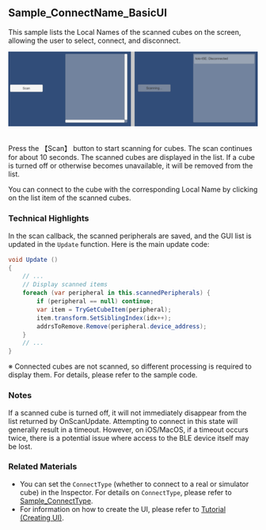 ## Sample_ConnectName_BasicUI

This sample lists the Local Names of the scanned cubes on the screen, allowing the user to select, connect, and disconnect.

<div align="center">
<img src="../../../../../../docs_en/res/samples/connectName_basic.png">
</div>
<br>

Press the 【Scan】 button to start scanning for cubes.
The scan continues for about 10 seconds. The scanned cubes are displayed in the list.
If a cube is turned off or otherwise becomes unavailable, it will be removed from the list.

You can connect to the cube with the corresponding Local Name by clicking on the list item of the scanned cubes.

### Technical Highlights

In the scan callback, the scanned peripherals are saved, and the GUI list is updated in the `Update` function.
Here is the main update code:

```csharp
void Update ()
{
    // ...
    // Display scanned items
    foreach (var peripheral in this.scannedPeripherals) {
        if (peripheral == null) continue;
        var item = TryGetCubeItem(peripheral);
        item.transform.SetSiblingIndex(idx++);
        addrsToRemove.Remove(peripheral.device_address);
    }
    // ...
}
```
※ Connected cubes are not scanned, so different processing is required to display them. For details, please refer to the sample code.

### Notes

If a scanned cube is turned off, it will not immediately disappear from the list returned by OnScanUpdate.
Attempting to connect in this state will generally result in a timeout.
However, on iOS/MacOS, if a timeout occurs twice, there is a potential issue where access to the BLE device itself may be lost.

### Related Materials

- You can set the `ConnectType` (whether to connect to a real or simulator cube) in the Inspector. For details on `ConnectType`, please refer to [Sample_ConnectType](../../Sample_ConnectType/README_EN.md).
- For information on how to create the UI, please refer to [Tutorial (Creating UI)](../../../../../../docs_en/tutorials_UI.md).
